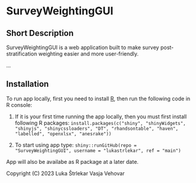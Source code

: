 
# SurveyWeightingGUI

## Short Description

SurveyWeightingGUI is a web application built to make survey post-stratification weighting easier and more user-friendly.

...

## Installation

To run app locally, first you need to install [R](https://cran.r-project.org/), then run the following code in R console:

1. If it is your first time running the app locally, then you must first install following R packages: `install.packages(c("shiny", "shinyWidgets", "shinyjs", "shinycssloaders", "DT", "rhandsontable", "haven", "labelled", "openxlsx", "anesrake"))`

2. To start using app type: `shiny::runGitHub(repo = "SurveyWeightingGUI", username = "lukastrlekar", ref = "main")`

App will also be availabe as R package at a later date.


Copyright (C) 2023  Luka Štrlekar Vasja Vehovar
